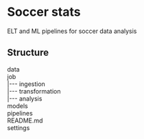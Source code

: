 # Soccer stats

ELT and ML pipelines for soccer data analysis

## Structure
 data\
 job\
 |--- ingestion\
 |--- transformation\
 |--- analysis\
 models\
 pipelines\
 README.md\
 settings